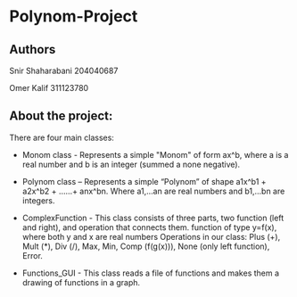 # Polynom-Project

## Authors

Snir Shaharabani 204040687

Omer Kalif 311123780




## About the project:

There are four main classes:

* Monom class - Represents a simple "Monom" of form ax^b, where a is a real number and b is an integer (summed a none negative).

* Polynom class – Represents a simple “Polynom” of shape a1x^b1 + a2x^b2 + ……+ anx^bn. Where a1,...an are real numbers and b1,…bn are integers.

* ComplexFunction - This class consists of three parts, two function (left and right), and operation that connects them. function of type y=f(x), where both y and x are real numbers Operations in our class: Plus (+), Mult (*), Div (/), Max, Min, Comp (f(g(x))), None (only left function), Error.

* Functions_GUI - This class reads a file of functions and makes them a drawing of functions in a graph.

